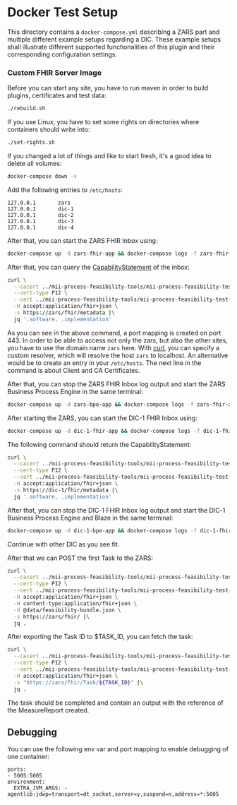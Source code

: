 # Docker Test Setup

This directory contains a `docker-compose.yml` describing a ZARS part and multiple different example setups regarding a
DIC. These example setups shall illustrate different supported functionalities of this plugin and their corresponding
configuration settings.

### Custom FHIR Server Image

Before you can start any site, you have to run maven in order to build plugins, certificates and test data:

```sh
./rebuild.sh
```

If you use Linux, you have to set some rights on directories where containers should write into:

```sh
./set-rights.sh
```

If you changed a lot of things and like to start fresh, it's a good idea to delete all volumes:

```sh
docker-compose down -v
```

Add the following entries to `/etc/hosts`:

```
127.0.0.1       zars
127.0.0.1       dic-1
127.0.0.1       dic-2
127.0.0.1       dic-3
127.0.0.1       dic-4
```

After that, you can start the ZARS FHIR Inbox using:

```sh
docker-compose up -d zars-fhir-app && docker-compose logs -f zars-fhir-app
```

After that, you can query the [CapabilityStatement][1] of the inbox:

```sh
curl \
  --cacert ../mii-process-feasibility-tools/mii-process-feasibility-test-data-generator/cert/ca/testca_certificate.pem \
  --cert-type P12 \
  --cert ../mii-process-feasibility-tools/mii-process-feasibility-test-data-generator/cert/Webbrowser_Test_User/Webbrowser_Test_User_certificate.p12:password \
  -H accept:application/fhir+json \
  -s https://zars/fhir/metadata |\
  jq '.software, .implementation'
```

As you can see in the above command, a port mapping is created on port 443. In order to be able to access not only the
zars, but also the other sites, you have to use the domain name `zars` here. With [curl][2], you can specify a custom
resolver, which will resolve the host `zars` to localhost. An alternative would be to create an entry in
your `/etc/hosts`. The next line in the command is about Client and CA Certificates.

After that, you can stop the ZARS FHIR Inbox log output and start the ZARS Business Process Engine in the same terminal:

```sh
docker-compose up -d zars-bpe-app && docker-compose logs -f zars-fhir-app zars-bpe-app
```

After starting the ZARS, you can start the DIC-1 FHIR Inbox using:

```sh
docker-compose up -d dic-1-fhir-app && docker-compose logs -f dic-1-fhir-app
```

The following command should return the CapabilityStatement:

```sh
curl \
  --cacert ../mii-process-feasibility-tools/mii-process-feasibility-test-data-generator/cert/ca/testca_certificate.pem \
  --cert-type P12 \
  --cert ../mii-process-feasibility-tools/mii-process-feasibility-test-data-generator/cert/Webbrowser_Test_User/Webbrowser_Test_User_certificate.p12:password \
  -H accept:application/fhir+json \
  -s https://dic-1/fhir/metadata |\
  jq '.software, .implementation'
```

After that, you can stop the DIC-1 FHIR Inbox log output and start the DIC-1 Business Process Engine and Blaze in the same terminal:

```sh
docker-compose up -d dic-1-bpe-app && docker-compose logs -f dic-1-fhir-app dic-1-bpe-app
```

Continue with other DIC as you see fit.

After that we can POST the first Task to the ZARS:

```sh
curl \
  --cacert ../mii-process-feasibility-tools/mii-process-feasibility-test-data-generator/cert/ca/testca_certificate.pem \
  --cert-type P12 \
  --cert ../mii-process-feasibility-tools/mii-process-feasibility-test-data-generator/cert/Webbrowser_Test_User/Webbrowser_Test_User_certificate.p12:password \
  -H accept:application/fhir+json \
  -H content-type:application/fhir+json \
  -d @data/feasibility-bundle.json \
  -s https://zars/fhir/ |\
  jq .
```

After exporting the Task ID to $TASK_ID, you can fetch the task:

```sh
curl \
  --cacert ../mii-process-feasibility-tools/mii-process-feasibility-test-data-generator/cert/ca/testca_certificate.pem \
  --cert-type P12 \
  --cert ../mii-process-feasibility-tools/mii-process-feasibility-test-data-generator/cert/Webbrowser_Test_User/Webbrowser_Test_User_certificate.p12:password \
  -H accept:application/fhir+json \
  -s "https://zars/fhir/Task/${TASK_ID}" |\
  jq .
```

The task should be completed and contain an output with the reference of the MeasureReport created.

## Debugging

You can use the following env var and port mapping to enable debugging of one container:

```
ports:
- 5005:5005
environment:
  EXTRA_JVM_ARGS: -agentlib:jdwp=transport=dt_socket,server=y,suspend=n,address=*:5005
```

[1]: <https://www.hl7.org/fhir/capabilitystatement.html>

[2]: <https://curl.se>
